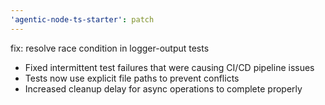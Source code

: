 ```yaml
---
'agentic-node-ts-starter': patch
---
```


fix: resolve race condition in logger-output tests

- Fixed intermittent test failures that were causing CI/CD pipeline issues
- Tests now use explicit file paths to prevent conflicts
- Increased cleanup delay for async operations to complete properly
